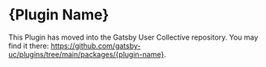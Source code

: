 # {Plugin Name}

This Plugin has moved into the Gatsby User Collective repository. You may find it there: https://github.com/gatsby-uc/plugins/tree/main/packages/{plugin-name}.
